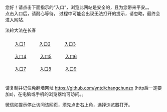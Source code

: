 您好！请点击下面指示的“入口”，浏览此网站是安全的，且为您带来平安。。 <br/>
点击入口后，请耐心等待， 过程中可能会出现无法打开的提示，请忽略，最终会进入网站. </br>

法轮大法在长春<br/>
<div style="padding:10px"><a style="margin:20px" target="_blank" href="https://dz71udmabnu1l.cloudfront.net/2Qpsp?syxydsh" id="ccLink1" rel="nofollow">入口1</a> <a target="_blank" style="margin:20px" href="https://d18rjprqs8u3r6.cloudfront.net/2Qpsp?ngyobxbq" id="ccLink2" rel="nofollow">入口2</a> <a style="margin:20px" target="_blank" href="https://d1xu1a17wmm8wi.cloudfront.net/2Qpsp?ecpmvpap" id="ccLink3" rel="nofollow">入口3</a></div>

<div style="padding:10px" ><a style="margin:20px" target="_blank" href="https://dz71udmabnu1l.cloudfront.net/2Qpsp?syxydsh" id="ccLink4" rel="nofollow">入口4</a> <a style="margin:20px" href="https://d18rjprqs8u3r6.cloudfront.net/2Qpsp?ngyobxbq" target="_blank" id="ccLink5" rel="nofollow">入口5</a> <a style="margin:20px" href="https://d1xu1a17wmm8wi.cloudfront.net/2Qpsp?ecpmvpap" target="_blank" id="ccLink6" rel="nofollow">入口6</a></div>

<div style="padding:10px"><a style="margin:20px" target="_blank" href="https://dz71udmabnu1l.cloudfront.net/2Qpsp?syxydsh" id="ccLink7" rel="nofollow">入口7</a> <a style="margin:20px" href="https://d18rjprqs8u3r6.cloudfront.net/2Qpsp?ngyobxbq" target="_blank" id="ccLink8" rel="nofollow">入口8</a> <a style="margin:20px" target="_blank" href="https://d1xu1a17wmm8wi.cloudfront.net/2Qpsp?ecpmvpap" id="ccLink9" rel="nofollow">入口9</a></div>

<br/>



请复制并记住免翻墙网址 https://github.com/yntd/changchunzx (http后一定要加s)，在电脑或手机的浏览器均可访问。。<br/>

微信如提示停止访问该网页，须先点击右上角，选择浏览器打开。
